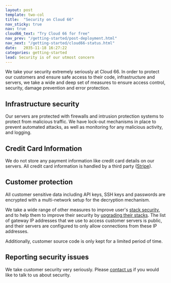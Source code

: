 ```yaml
---
layout: post
template: two-col
title:  "Security on Cloud 66"
nav_sticky: true
nav: true
cloud66_text: "Try Cloud 66 for free"
nav_prev: "/getting-started/post-deployment.html"
nav_next: "/getting-started/cloud66-status.html"
date:   2035-11-18 16:27:22
categories: getting-started
lead: Security is of our utmost concern
---
```


We take your security extremely seriously at Cloud 66. In order to protect our customers and ensure safe access to their code, infrastructure and servers, we take a wide and deep set of measures to ensure access control, security, damage prevention and error protection.

## Infrastructure security
Our servers are protected with firewalls and intrusion protection systems to protect from malicious traffic. We have lock-out mechanisms in place to prevent automated attacks, as well as monitoring for any malicious activity, and logging.

## Credit Card Information

We do not store any payment information like credit card details on our servers. All credit card information is handled by a third party ([Stripe](http://stripe.com/)).

## Customer protection

All customer sensitive data including API keys, SSH keys and passwords are encrypted with a multi-network setup for the decryption mechanism.

We take a wide range of other measures to improve user's [stack security](/stack-features/stack-security.html), and to help them to improve their security by [upgrading their stacks](/how-to/upgrade-packages.html). The list of gateway IP addresses that we use to access customer servers is public, and their servers are configured to only allow connections from these IP addresses.

Additionally, customer source code is only kept for a limited period of time.

## Reporting security issues

We take customer security very seriously. Please <a href="mailto:hello@cloud66.com">contact us</a> if you would like to talk to us about security.

